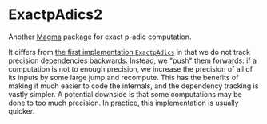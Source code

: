 # ExactpAdics2

Another [Magma](http://magma.maths.usyd.edu.au/magma) package for exact p-adic computation.

It differs from [the first implementation `ExactpAdics`](https://github.com/cjdoris/ExactpAdics) in that we do not track precision dependencies backwards. Instead, we "push" them forwards: if a computation is not to enough precision, we increase the precision of all of its inputs by some large jump and recompute. This has the benefits of making it much easier to code the internals, and the dependency tracking is vastly simpler. A potential downside is that some computations may be done to too much precision. In practice, this implementation is usually quicker.
